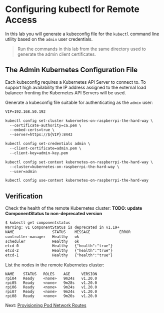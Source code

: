 # Configuring kubectl for Remote Access

In this lab you will generate a kubeconfig file for the `kubectl` command line utility based on the `admin` user credentials.

> Run the commands in this lab from the same directory used to generate the admin client certificates.

## The Admin Kubernetes Configuration File

Each kubeconfig requires a Kubernetes API Server to connect to. To support high availability the IP address assigned to the external load balancer fronting the Kubernetes API Servers will be used.

Generate a kubeconfig file suitable for authenticating as the `admin` user:

```txt
VIP=192.168.50.192

kubectl config set-cluster kubernetes-on-raspberrpi-the-hard-way \
  --certificate-authority=ca.pem \
  --embed-certs=true \
  --server=https://${VIP}:8443

kubectl config set-credentials admin \
  --client-certificate=admin.pem \
  --client-key=admin-key.pem

kubectl config set-context kubernetes-on-raspberrpi-the-hard-way \
  --cluster=kubernetes-on-raspberrpi-the-hard-way \
  --user=admin

kubectl config use-context kubernetes-on-raspberrpi-the-hard-way
```

## Verification

Check the health of the remote Kubernetes cluster:
  **TODO: update ComponentStatus to non-deprecated version**

```txt
$ kubectl get componentstatus
Warning: v1 ComponentStatus is deprecated in v1.19+
NAME                 STATUS    MESSAGE             ERROR
controller-manager   Healthy   ok
scheduler            Healthy   ok
etcd-0               Healthy   {"health":"true"}
etcd-2               Healthy   {"health":"true"}
etcd-1               Healthy   {"health":"true"}
```

List the nodes in the remote Kubernetes cluster:

```txt$ kubectl get nodes
NAME    STATUS   ROLES    AGE     VERSION
rpi04   Ready    <none>   9m24s   v1.20.0
rpi05   Ready    <none>   9m28s   v1.20.0
rpi06   Ready    <none>   9m24s   v1.20.0
rpi07   Ready    <none>   9m24s   v1.20.0
rpi08   Ready    <none>   9m26s   v1.20.0
```

Next: [Provisioning Pod Network Routes](11-pod-network-routes.md)
